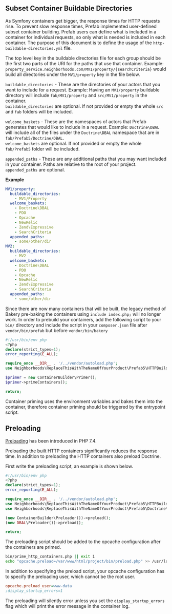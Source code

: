## Subset Container Buildable Directories

As Symfony containers get bigger, the response times for HTTP requests rise.  To prevent slow response times, Prefab implemented user-defined subset container building. Prefab users can define what is included in a container for individual requests, so only what is needed is included in each container. The purpose of this document is to define the usage of the `http-buildable-directories.yml` file.

The top level key in the buildable directories file for each group should be the first two parts of the URI for the paths that use that container. Example: `property_service.neighborhoods.com/MV1/property/{searchCriteria}` would build all directories under the `MV1/property` key in the file below.

`buildable_directories` - These are the directories of your actors that you want to include for a request. Example: Having an `MV1/property` buildable directory will include `fab/MV1/property` and `src/MV1/property` in the container.  
`buildable_directories` are optional. If not provided or empty the whole `src` and `fab` folders will be included.

`welcome_baskets` - These are the namespaces of actors that Prefab generates that would like to include in a request. Example: `Doctrine\DBAL` will include all of the files under the `Doctrine\DBAL` namespace that are in `fab/Prefab5/Doctrine/DBAL`.  
`welcome_baskets` are optional. If not provided or empty the whole `fab/Prefab5` folder will be included.

`appended_paths` - These are any additional paths that you may want included in your container. Paths are relative to the root of your project. `appended_paths` are optional.

**Example**
```yaml
MV1/property:
  buildable_directories:
    - MV1/Property
  welcome_baskets:
    - Doctrine\DBAL
    - PDO
    - Opcache
    - NewRelic
    - Zend\Expressive
    - SearchCriteria
  appended_paths:
    - some/other/dir
MV2:
  buildable_directories:
    - MV2
  welcome_baskets:
    - Doctrine\DBAL
    - PDO
    - Opcache
    - NewRelic
    - Zend\Expressive
    - SearchCriteria
  appended_paths:
    - some/other/dir

```

Since there are now many containers that will be built, the legacy method of Bakery pre-baking the containers using `include index.php;` will no longer work. In order to prebuild your containers, add the following script to your `bin/` directory and include the script in your `composer.json` file after `vendor/bin/prefab` but before `vendor/bin/bakery`

```php
#!/usr/bin/env php
<?php
declare(strict_types=1);
error_reporting(E_ALL);

require_once __DIR__ . '/../vendor/autoload.php';
use Neighborhoods\ReplaceThisWithTheNameOfYourProduct\Prefab5\HTTPBuildableDirectoryMap\ContainerBuilder;

$primer = new ContainerBuilder\Primer();
$primer->primeContainers();

return;

```

Container priming uses the environment variables and bakes them into the container, therefore container priming should be triggered by the entrypoint script.

## Preloading

[Preloading](https://www.php.net/manual/en/opcache.preloading.php) has been introduced in PHP 7.4.

Preloading the built HTTP containers significantly reduces the response time. In addition to preloading the HTTP containers also preload Doctrine.

First write the preloading script, an example is shown below.

```php
#!/usr/bin/env php
<?php
declare(strict_types=1);
error_reporting(E_ALL);

require_once __DIR__ . '/../vendor/autoload.php';
use Neighborhoods\ReplaceThisWithTheNameOfYourProduct\Prefab5\HTTPBuildableDirectoryMap\ContainerBuilder;
use Neighborhoods\ReplaceThisWithTheNameOfYourProduct\Prefab5\Doctrine\DBAL;

(new ContainerBuilder\Preloader())->preload();
(new DBAL\Preloader())->preload();

return;

```

The preloading script should be added to the opcache configuration after the containers are primed.

```bash
bin/prime_http_containers.php || exit 1
echo "opcache.preload=/var/www/html/project/bin/preload.php" >> /usr/local/etc/php/conf.d/opcache.ini
```

In addition to specifying the preload script, your opcache configuration has to specify the preloading user, which cannot be the root user.

```ini
opcache.preload_user=www-data
;display_startup_errors=1
```

The preloading will silently error unless you set the `display_startup_errors` flag which will print the error message in the container log.
